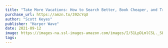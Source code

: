 ```yaml
---
title: "Take More Vacations: How to Search Better, Book Cheaper, and Travel the World"
purchase_url: https://amzn.to/392cYqU
author: "Scott Keyes"
publisher: "Harper Wave"
date: 2021-09-12
image: https://images-na.ssl-images-amazon.com/images/I/51LpDLmlCSL._SL75_.jpg
tags:
---
```


